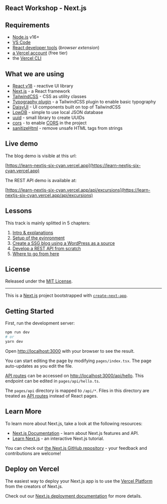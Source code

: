 ## React Workshop - Next.js

## Requirements

- [Node.js](https://nodejs.org/) v16+
- [VS Code](https://code.visualstudio.com/)
- [React developer tools](https://chrome.google.com/webstore/detail/react-developer-tools/fmkadmapgofadopljbjfkapdkoienihi) (_browser extension_)
- [a Vercel account](https://vercel.com/) (free tier)
- the [Vercel CLI](https://vercel.com/docs/cli)

## What we are using

- [React v18](https://reactjs.org/) - reactive UI library
- [Next.js](https://nextjs.org/) - a React framework
- [TailwindCSS](https://tailwindcss.com/) - CSS as utility classes
- [Typography plugin](https://tailwindcss.com/docs/typography-plugin) - a TailwindCSS plugin to enable basic typography
- [DaisyUI](https://daisyui.com/) - UI components built on top of TailwindCSS
- [LowDB](https://github.com/typicode/lowdb) - simple to use local JSON database
- [uuid](https://github.com/uuidjs/uuid) - small library to create UUIDs
- [cors](https://www.npmjs.com/package/cors) - to enable [CORS](https://developer.mozilla.org/en-US/docs/Web/HTTP/CORS) in the project
- [sanitizeHtml](https://www.npmjs.com/package/sanitize-html) - remove unsafe HTML tags from strings

## Live demo

The blog demo is visible at this url:

[https://learn-nextjs-six-cyan.vercel.app](https://learn-nextjs-six-cyan.vercel.app)

The REST API demo is available at:

[https://learn-nextjs-six-cyan.vercel.app/api/excursions](https://learn-nextjs-six-cyan.vercel.app/api/excursions)

## Lessons

This track is mainly splitted in 5 chapters:

1. [Intro & explanations](docs/01.intro.md)
2. [Setup of the evinronment](docs/02.setup.md)
3. [Create a SSG blog using a WordPress as a source](docs/03.blog.md)
4. [Develop a REST API from scratch](docs/04.api.md)
5. [Where to go from here](docs/05.end.md)

## License

Released under the [MIT License](LICENSE).

---

This is a [Next.js](https://nextjs.org/) project bootstrapped with [`create-next-app`](https://github.com/vercel/next.js/tree/canary/packages/create-next-app).

## Getting Started

First, run the development server:

```bash
npm run dev
# or
yarn dev
```

Open [http://localhost:3000](http://localhost:3000) with your browser to see the result.

You can start editing the page by modifying `pages/index.tsx`. The page auto-updates as you edit the file.

[API routes](https://nextjs.org/docs/api-routes/introduction) can be accessed on [http://localhost:3000/api/hello](http://localhost:3000/api/hello). This endpoint can be edited in `pages/api/hello.ts`.

The `pages/api` directory is mapped to `/api/*`. Files in this directory are treated as [API routes](https://nextjs.org/docs/api-routes/introduction) instead of React pages.

## Learn More

To learn more about Next.js, take a look at the following resources:

- [Next.js Documentation](https://nextjs.org/docs) - learn about Next.js features and API.
- [Learn Next.js](https://nextjs.org/learn) - an interactive Next.js tutorial.

You can check out [the Next.js GitHub repository](https://github.com/vercel/next.js/) - your feedback and contributions are welcome!

## Deploy on Vercel

The easiest way to deploy your Next.js app is to use the [Vercel Platform](https://vercel.com/new?utm_medium=default-template&filter=next.js&utm_source=create-next-app&utm_campaign=create-next-app-readme) from the creators of Next.js.

Check out our [Next.js deployment documentation](https://nextjs.org/docs/deployment) for more details.
